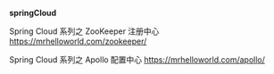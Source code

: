 **springCloud**
 
 Spring Cloud 系列之 ZooKeeper 注册中心
https://mrhelloworld.com/zookeeper/

Spring Cloud 系列之 Apollo 配置中心
https://mrhelloworld.com/apollo/